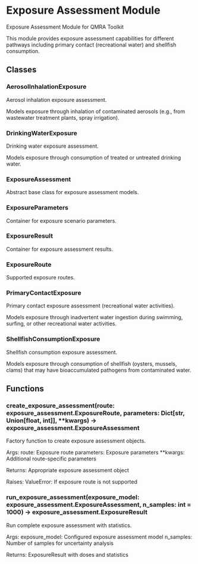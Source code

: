 # Exposure Assessment Module

Exposure Assessment Module for QMRA Toolkit

This module provides exposure assessment capabilities for different pathways
including primary contact (recreational water) and shellfish consumption.

## Classes

### AerosolInhalationExposure

Aerosol inhalation exposure assessment.

Models exposure through inhalation of contaminated aerosols
(e.g., from wastewater treatment plants, spray irrigation).

### DrinkingWaterExposure

Drinking water exposure assessment.

Models exposure through consumption of treated or untreated drinking water.

### ExposureAssessment

Abstract base class for exposure assessment models.

### ExposureParameters

Container for exposure scenario parameters.

### ExposureResult

Container for exposure assessment results.

### ExposureRoute

Supported exposure routes.

### PrimaryContactExposure

Primary contact exposure assessment (recreational water activities).

Models exposure through inadvertent water ingestion during swimming,
surfing, or other recreational water activities.

### ShellfishConsumptionExposure

Shellfish consumption exposure assessment.

Models exposure through consumption of shellfish (oysters, mussels, clams)
that may have bioaccumulated pathogens from contaminated water.

## Functions

### create_exposure_assessment(route: exposure_assessment.ExposureRoute, parameters: Dict[str, Union[float, int]], **kwargs) -> exposure_assessment.ExposureAssessment

Factory function to create exposure assessment objects.

Args:
    route: Exposure route
    parameters: Exposure parameters
    **kwargs: Additional route-specific parameters

Returns:
    Appropriate exposure assessment object

Raises:
    ValueError: If exposure route is not supported

### run_exposure_assessment(exposure_model: exposure_assessment.ExposureAssessment, n_samples: int = 1000) -> exposure_assessment.ExposureResult

Run complete exposure assessment with statistics.

Args:
    exposure_model: Configured exposure assessment model
    n_samples: Number of samples for uncertainty analysis

Returns:
    ExposureResult with doses and statistics

